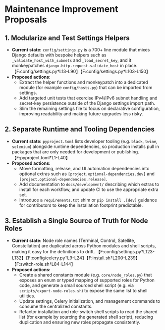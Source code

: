 # Maintenance Improvement Proposals

## 1. Modularize and Test Settings Helpers
- **Current state:** `config/settings.py` is a 700+ line module that mixes Django defaults with bespoke helpers such as `_validate_host_with_subnets` and `_load_secret_key`, and it monkeypatches `django.http.request.validate_host` in place. 【F:config/settings.py†L13-L90】【F:config/settings.py†L103-L150】
- **Proposed actions:**
  - Extract the helper functions and monkeypatch into a dedicated module (for example `config/hosts.py`) that can be imported from settings.
  - Add targeted unit tests that exercise IPv4/IPv6 subnet handling and secret-key persistence outside of the Django settings import path.
  - Slim the remaining settings file to focus on declarative configuration, improving readability and making future upgrades less risky.

## 2. Separate Runtime and Tooling Dependencies
- **Current state:** `pyproject.toml` lists developer tooling (e.g. `black`, `twine`, `selenium`) alongside runtime dependencies, so production installs pull in packages that are only needed for development or publishing. 【F:pyproject.toml†L1-L40】
- **Proposed actions:**
  - Move formatting, release, and UI automation dependencies into optional extras such as `[project.optional-dependencies.dev]` and `[project.optional-dependencies.release]`.
  - Add documentation to `docs/development/` describing which extras to install for each workflow, and update CI to use the appropriate extra set.
  - Introduce a `requirements.txt` shim or `pip install .[dev]` guidance for contributors to keep the installation footprint predictable.

## 3. Establish a Single Source of Truth for Node Roles
- **Current state:** Node role names (Terminal, Control, Satellite, Constellation) are duplicated across Python modules and shell scripts, making it easy for the definitions to drift. 【F:config/settings.py†L123-L132】【F:config/celery.py†L9-L24】【F:install.sh†L200-L239】【F:switch-role.sh†L84-L144】
- **Proposed actions:**
  - Create a shared constants module (e.g. `core/node_roles.py`) that exposes an enum or typed mapping of supported roles for Python code, and generate a small sourced shell script (e.g. via `scripts/export-node-roles.sh`) to expose the same list to shell utilities.
  - Update settings, Celery initialization, and management commands to consume the centralized constants.
  - Refactor installation and role-switch shell scripts to read the shared list (for example by sourcing the generated shell script), reducing duplication and ensuring new roles propagate consistently.
